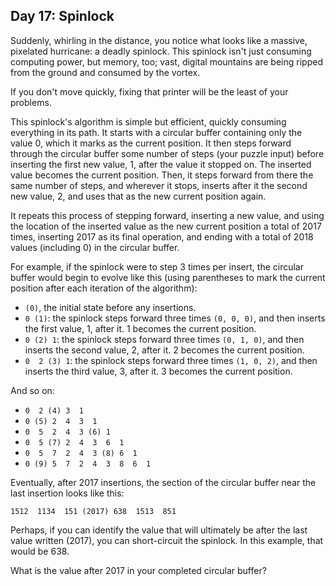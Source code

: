 ## Day 17: Spinlock ##

Suddenly, whirling in the distance, you notice what looks like a massive, pixelated hurricane: a 
deadly spinlock. This spinlock isn't just consuming computing power, but memory, too; vast, digital 
mountains are being ripped from the ground and consumed by the vortex.

If you don't move quickly, fixing that printer will be the least of your problems.

This spinlock's algorithm is simple but efficient, quickly consuming everything in its path. It 
starts with a circular buffer containing only the value 0, which it marks as the current position. 
It then steps forward through the circular buffer some number of steps (your puzzle input) before 
inserting the first new value, 1, after the value it stopped on. The inserted value becomes the 
current position. Then, it steps forward from there the same number of steps, and wherever it stops, 
inserts after it the second new value, 2, and uses that as the new current position again.

It repeats this process of stepping forward, inserting a new value, and using the location of the 
inserted value as the new current position a total of 2017 times, inserting 2017 as its final 
operation, and ending with a total of 2018 values (including 0) in the circular buffer.

For example, if the spinlock were to step 3 times per insert, the circular buffer would begin to 
evolve like this (using parentheses to mark the current position after each iteration of the 
algorithm):

* ```(0)```, the initial state before any insertions.
* ```0 (1)```: the spinlock steps forward three times ```(0, 0, 0)```, and then inserts the first 
  value, 1, after it. 1 becomes the current position.
* ```0 (2) 1```: the spinlock steps forward three times ```(0, 1, 0)```, and then inserts the second 
  value, 2, after it. 2 becomes the current position.
* ```0  2 (3) 1```: the spinlock steps forward three times ```(1, 0, 2)```, and then inserts the 
  third value, 3, after it. 3 becomes the current position.

And so on:

* ```0  2 (4) 3  1```
* ```0 (5) 2  4  3  1```
* ```0  5  2  4  3 (6) 1```
* ```0  5 (7) 2  4  3  6  1```
* ```0  5  7  2  4  3 (8) 6  1```
* ```0 (9) 5  7  2  4  3  8  6  1```

Eventually, after 2017 insertions, the section of the circular buffer near the last insertion looks 
like this:

```1512  1134  151 (2017) 638  1513  851```

Perhaps, if you can identify the value that will ultimately be after the last value written (2017), 
you can short-circuit the spinlock. In this example, that would be 638.

What is the value after 2017 in your completed circular buffer?
